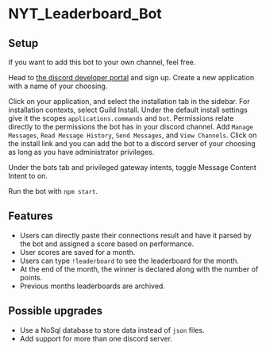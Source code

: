 # NYT_Leaderboard_Bot

## Setup

If you want to add this bot to your own channel, feel free.

Head to [the discord developer portal](https://discord.com/developers) and sign up. Create a new application with a name of your choosing.

Click on your application, and select the installation tab in the sidebar. For installation contexts, select Guild Install. Under the default install settings give it the scopes `applications.commands` and `bot`. Permissions relate directly to the permissions the bot has in your discord channel. Add `Manage Messages`, `Read Message History`, `Send Messages`, and `View Channels`. Click on the install link and you can add the bot to a discord server of your choosing as long as you have administrator privileges.

Under the bots tab and privileged gateway intents, toggle Message Content Intent to on.

Run the bot with `npm start`.

## Features
- Users can directly paste their connections result and have it parsed by the bot and assigned a score based on performance.
- User scores are saved for a month.
- Users can type `!leaderboard` to see the leaderboard for the month.
- At the end of the month, the winner is declared along with the number of points.
- Previous months leaderboards are archived.

## Possible upgrades

- Use a NoSql database to store data instead of `json` files.
- Add support for more than one discord server.
